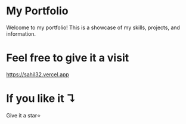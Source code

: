# My Portfolio

Welcome to my portfolio! This is a showcase of my skills, projects, and information.

# Feel free to give it a visit 
https://sahil32.vercel.app

# If you like it ↴
Give it a star⭐️
